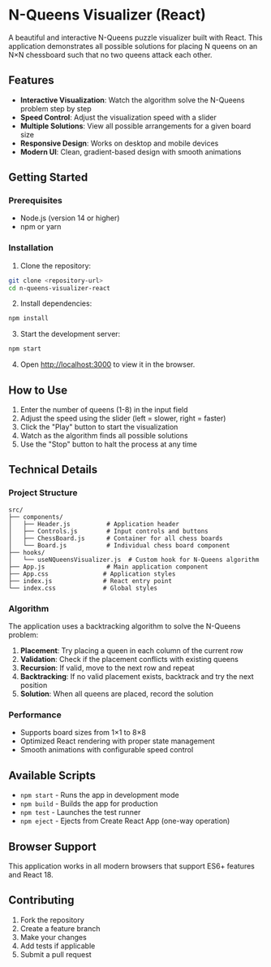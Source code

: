 # N-Queens Visualizer (React)

A beautiful and interactive N-Queens puzzle visualizer built with React. This application demonstrates all possible solutions for placing N queens on an N×N chessboard such that no two queens attack each other.

## Features

- **Interactive Visualization**: Watch the algorithm solve the N-Queens problem step by step
- **Speed Control**: Adjust the visualization speed with a slider
- **Multiple Solutions**: View all possible arrangements for a given board size
- **Responsive Design**: Works on desktop and mobile devices
- **Modern UI**: Clean, gradient-based design with smooth animations

## Getting Started

### Prerequisites

- Node.js (version 14 or higher)
- npm or yarn

### Installation

1. Clone the repository:
```bash
git clone <repository-url>
cd n-queens-visualizer-react
```

2. Install dependencies:
```bash
npm install
```

3. Start the development server:
```bash
npm start
```

4. Open [http://localhost:3000](http://localhost:3000) to view it in the browser.

## How to Use

1. Enter the number of queens (1-8) in the input field
2. Adjust the speed using the slider (left = slower, right = faster)
3. Click the "Play" button to start the visualization
4. Watch as the algorithm finds all possible solutions
5. Use the "Stop" button to halt the process at any time

## Technical Details

### Project Structure

```
src/
├── components/
│   ├── Header.js          # Application header
│   ├── Controls.js        # Input controls and buttons
│   ├── ChessBoard.js      # Container for all chess boards
│   └── Board.js           # Individual chess board component
├── hooks/
│   └── useNQueensVisualizer.js  # Custom hook for N-Queens algorithm
├── App.js                 # Main application component
├── App.css               # Application styles
├── index.js              # React entry point
└── index.css             # Global styles
```

### Algorithm

The application uses a backtracking algorithm to solve the N-Queens problem:

1. **Placement**: Try placing a queen in each column of the current row
2. **Validation**: Check if the placement conflicts with existing queens
3. **Recursion**: If valid, move to the next row and repeat
4. **Backtracking**: If no valid placement exists, backtrack and try the next position
5. **Solution**: When all queens are placed, record the solution

### Performance

- Supports board sizes from 1×1 to 8×8
- Optimized React rendering with proper state management
- Smooth animations with configurable speed control

## Available Scripts

- `npm start` - Runs the app in development mode
- `npm build` - Builds the app for production
- `npm test` - Launches the test runner
- `npm eject` - Ejects from Create React App (one-way operation)

## Browser Support

This application works in all modern browsers that support ES6+ features and React 18.

## Contributing

1. Fork the repository
2. Create a feature branch
3. Make your changes
4. Add tests if applicable
5. Submit a pull request
